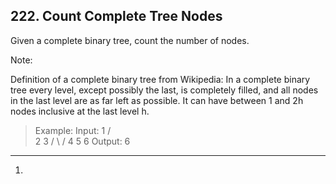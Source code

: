 ## 222. Count Complete Tree Nodes

Given a complete binary tree, count the number of nodes.

Note:

Definition of a complete binary tree from Wikipedia:
In a complete binary tree every level, except possibly the last, is completely filled, and all nodes in the last level are as far left as possible. It can have between 1 and 2h nodes inclusive at the last level h.

>Example:
Input: 
    1
   / \
  2   3
 / \  /
4  5 6
Output: 6

---
1. 